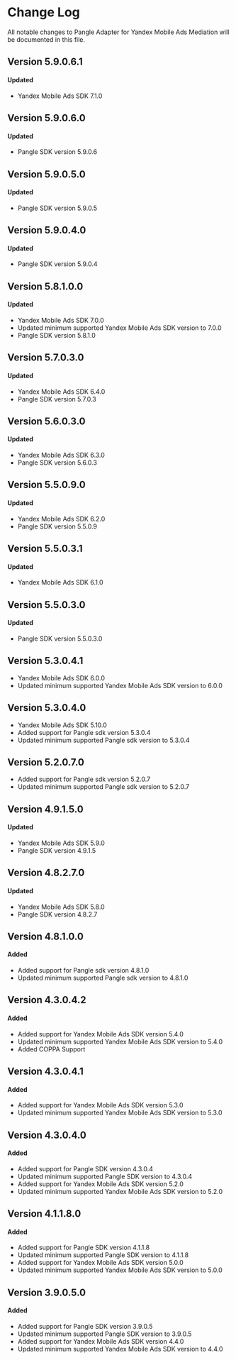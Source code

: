 # Change Log
All notable changes to Pangle Adapter for Yandex Mobile Ads Mediation will be documented in this file.

## Version 5.9.0.6.1

#### Updated
* Yandex Mobile Ads SDK 7.1.0

## Version 5.9.0.6.0

#### Updated
* Pangle SDK version 5.9.0.6

## Version 5.9.0.5.0

#### Updated
* Pangle SDK version 5.9.0.5

## Version 5.9.0.4.0

#### Updated
* Pangle SDK version 5.9.0.4

## Version 5.8.1.0.0

#### Updated
* Yandex Mobile Ads SDK 7.0.0
* Updated minimum supported Yandex Mobile Ads SDK version to 7.0.0
* Pangle SDK version 5.8.1.0

## Version 5.7.0.3.0

#### Updated
* Yandex Mobile Ads SDK 6.4.0
* Pangle SDK version 5.7.0.3

## Version 5.6.0.3.0

#### Updated
* Yandex Mobile Ads SDK 6.3.0
* Pangle SDK version 5.6.0.3

## Version 5.5.0.9.0

#### Updated
* Yandex Mobile Ads SDK 6.2.0
* Pangle SDK version 5.5.0.9

## Version 5.5.0.3.1

#### Updated
* Yandex Mobile Ads SDK 6.1.0

## Version 5.5.0.3.0

#### Updated
* Pangle SDK version 5.5.0.3.0

## Version 5.3.0.4.1
* Yandex Mobile Ads SDK 6.0.0
* Updated minimum supported Yandex Mobile Ads SDK version to 6.0.0

## Version 5.3.0.4.0
* Yandex Mobile Ads SDK 5.10.0
* Added support for Pangle sdk version 5.3.0.4
* Updated minimum supported Pangle sdk version to 5.3.0.4

## Version 5.2.0.7.0
* Added support for Pangle sdk version 5.2.0.7
* Updated minimum supported Pangle sdk version to 5.2.0.7


## Version 4.9.1.5.0

#### Updated
* Yandex Mobile Ads SDK 5.9.0
* Pangle SDK version 4.9.1.5

## Version 4.8.2.7.0

#### Updated
* Yandex Mobile Ads SDK 5.8.0
* Pangle SDK version 4.8.2.7

## Version 4.8.1.0.0

#### Added
* Added support for Pangle sdk version 4.8.1.0
* Updated minimum supported Pangle sdk version to 4.8.1.0

## Version 4.3.0.4.2

#### Added
* Added support for Yandex Mobile Ads SDK version 5.4.0
* Updated minimum supported Yandex Mobile Ads SDK version to 5.4.0
* Added COPPA Support

## Version 4.3.0.4.1

#### Added
* Added support for Yandex Mobile Ads SDK version 5.3.0
* Updated minimum supported Yandex Mobile Ads SDK version to 5.3.0

## Version 4.3.0.4.0

#### Added
* Added support for Pangle SDK version 4.3.0.4
* Updated minimum supported Pangle SDK version to 4.3.0.4
* Added support for Yandex Mobile Ads SDK version 5.2.0
* Updated minimum supported Yandex Mobile Ads SDK version to 5.2.0

## Version 4.1.1.8.0

#### Added
* Added support for Pangle SDK version 4.1.1.8
* Updated minimum supported Pangle SDK version to 4.1.1.8
* Added support for Yandex Mobile Ads SDK version 5.0.0
* Updated minimum supported Yandex Mobile Ads SDK version to 5.0.0

## Version 3.9.0.5.0

#### Added
* Added support for Pangle SDK version 3.9.0.5
* Updated minimum supported Pangle SDK version to 3.9.0.5
* Added support for Yandex Mobile Ads SDK version 4.4.0
* Updated minimum supported Yandex Mobile Ads SDK version to 4.4.0
